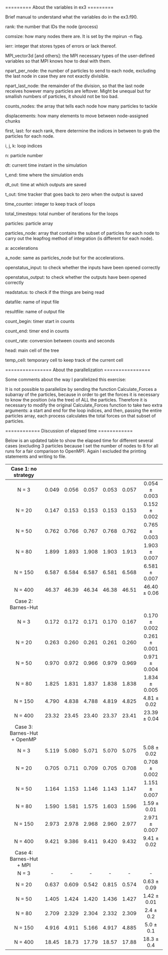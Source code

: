========= About the variables in ex3 =========

Brief manual to understand what the variables 
do in the ex3.f90.

rank: the number that IDs the node (process)

comsize: how many nodes there are. It is set by
the mpirun -n flag. 

ierr: integer that stores types of errors or lack
thereof.

MPI_vector3d [and others]: the MPI necessary
types of the user-defined variables so that MPI
knows how to deal with them.

npart_per_node: the number of particles to send to
each node, excluding the last node in case they are 
not exactly divisible. 

npart_last_node: the remainder of the division, 
so that the last node receives however many 
particles are leftover. Might be unequal but
for smallish numbers of particles, it should
not be too bad. 

counts_nodes: the array that tells each node how
many particles to tackle

displacements: how many elements to move between 
node-assigned chunks

first, last: for each rank, there determine the indices
in between to grab the particles for each node.

i, j, k: loop indices

n: particle number

dt: current time instant in the simulation

t_end: time where the simulation ends

dt_out: time at which outputs are saved

t_out: time tracker that goes back to zero when the
output is saved

time_counter: integer to keep track of loops

total_timesteps: total number of iterations for the
loops

particles: particle array

particles_node: array that contains the subset of
particles for each node to carry out the leapfrog
method of integration (is different for each node).

a: accelerations

a_node: same as particles_node but for the 
accelerations.

openstatus_input: to check whether the inputs have 
been opened correctly

openstatus_output: to check whether the outputs have
been opened correctly

readstatus: to check if the things are being read

datafile: name of input file

resultfile: name of output file

count_begin: timer start in counts

count_end: timer end in counts

count_rate: conversion between counts and seconds

head: main cell of the tree

temp_cell: temporary cell to keep track of the current cell


================ About the parallelization ================

Some comments about the way I parallelized this exercise:

It is not possible to parallelize by sending the function
Calculate_Forces a subarray of the particles, because in order
to get the forces it is necessary to know the position (via the
tree) of ALL the particles. Therefore it is necessary to modify
the original Calculate_Forces function to take two extra
arguments: a start and end for the loop indices, and then, 
passing the entire particles array, each process calculates the 
total forces on that subset of particles.

============ Discussion of elapsed time ============

Below is an updated table to show the elapsed time for 
different several cases (excluding 3 particles because
I set the number of nodes to 8 for all runs for a fair
comparison to OpenMP). Again I excluded the printing
statements and writing to file. 

|     Case 1: no strategy     |       |       |       |       |       |                      |
|:---------------------------:|:-----:|:-----:|:-----:|:-----:|:-----:|:--------------------:|
| N = 3                       | 0.049 | 0.056 | 0.057 | 0.053 | 0.057 | 0.054 &plusmn; 0.003 |
| N = 20                      | 0.147 | 0.153 | 0.153 | 0.153 | 0.153 | 0.152 &plusmn; 0.002 |
| N = 50                      | 0.762 | 0.766 | 0.767 | 0.768 | 0.762 | 0.765 &plusmn; 0.003 |
| N = 80                      | 1.899 | 1.893 | 1.908 | 1.903 | 1.913 | 1.903 &plusmn; 0.007 |
| N = 150                     | 6.587 | 6.584 | 6.587 | 6.581 | 6.568 | 6.581 &plusmn; 0.007 |
| N = 400                     | 46.37 | 46.39 | 46.34 | 46.38 | 46.51 |  46.40 &plusmn; 0.06 |
|      Case 2: Barnes-Hut     |       |       |       |       |       |                      |
| N = 3                       | 0.172 | 0.172 | 0.171 | 0.170 | 0.167 | 0.170 &plusmn; 0.002 |
| N = 20                      | 0.263 | 0.260 | 0.261 | 0.261 | 0.260 | 0.261 &plusmn; 0.001 |
| N = 50                      | 0.970 | 0.972 | 0.966 | 0.979 | 0.969 | 0.971 &plusmn; 0.004 |
| N = 80                      | 1.825 | 1.831 | 1.837 | 1.838 | 1.838 | 1.834 &plusmn; 0.005 |
| N = 150                     | 4.790 | 4.838 | 4.788 | 4.819 | 4.825 |  4.81 &plusmn; 0.02  |
| N = 400                     | 23.32 | 23.45 | 23.40 | 23.37 | 23.41 |  23.39 &plusmn; 0.04 |
| Case 3: Barnes-Hut + OpenMP |       |       |       |       |       |                      |
| N = 3                       | 5.119 | 5.080 | 5.071 | 5.070 | 5.075 |  5.08 &plusmn; 0.02  |
| N = 20                      | 0.705 | 0.711 | 0.709 | 0.705 | 0.708 | 0.708 &plusmn; 0.002 |
| N = 50                      | 1.164 | 1.153 | 1.146 | 1.143 | 1.147 | 1.151 &plusmn; 0.007 |
| N = 80                      | 1.590 | 1.581 | 1.575 | 1.603 | 1.596 |  1.59 &plusmn; 0.01  |
| N = 150                     | 2.973 | 2.978 | 2.968 | 2.960 | 2.977 | 2.971 &plusmn; 0.007 |
| N = 400                     | 9.421 | 9.386 | 9.411 | 9.420 | 9.432 |  9.41 &plusmn; 0.02  |
|   Case 4: Barnes-Hut + MPI  |       |       |       |       |       |                      |
| N = 3                       |   -   |   -   |   -   |   -   |   -   |          -           |
| N = 20                      | 0.637 | 0.609 | 0.542 | 0.815 | 0.574 |  0.63 &plusmn; 0.09  |
| N = 50                      | 1.405 | 1.424 | 1.420 | 1.436 | 1.427 |  1.42 &plusmn; 0.01  |
| N = 80                      | 2.709 | 2.329 | 2.304 | 2.332 | 2.309 |   2.4 &plusmn; 0.2   |
| N = 150                     | 4.916 | 4.911 | 5.166 | 4.917 | 4.885 |   5.0 &plusmn; 0.1   |
| N = 400                     | 18.45 | 18.73 | 17.79 | 18.57 | 17.88 |  18.3 &plusmn; 0.4   |
